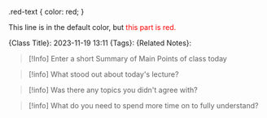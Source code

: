 .red-text {
  color: red;
}


This line is in the default color, but <span style="color: red;">this part is red.</span>

{Class Title}:
2023-11-19
13:11
{Tags}:
{Related Notes}:

>[!Info] Enter a short Summary of Main Points of class today

>[!info] What stood out about today's lecture?

>[!info] Was there any topics you didn't agree with?

>[!info] What do you need to spend more time on to fully understand?

